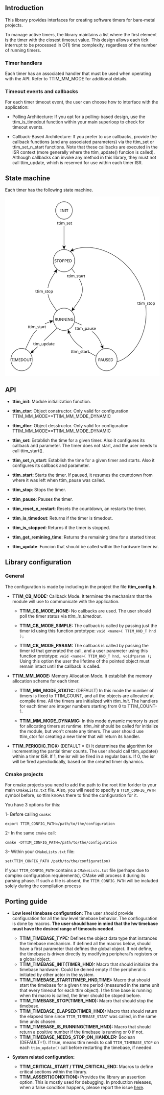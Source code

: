 ## **Introduction**

This library provides interfaces for creating software timers for bare-metal projects.

To manage active timers, the library maintains a list where the first element is the timer with the closest timeout value. This design allows each tick interrupt to be processed in O(1) time complexity, regardless of the number of running timers.

### **Timer handlers**

Each timer has an associated handler that must be used when operating with the API. Refer to TTIM_MM_MODE for additional details.

### **Timeout events and callbacks**

For each timer timeout event, the user can choose how to interface with the application:

* Polling Architecture:
  If you opt for a polling-based design, use the ttim_is_timedout function within your main superloop to check for timeout events.

* Callback-Based Architecture:
  If you prefer to use callbacks, provide the callback functions (and any associated parameters) via the ttim_set or ttim_set_n_start functions. Note that these callbacks are executed in the ISR context (more generally where the ttim_update() funcion is called). Although callbacks can invoke any method in this library, they must not call ttim_update, which is reserved for use within each timer ISR.

## **State machine**
Each timer has the following state machine. <br>

<img src="./image/ttim_sm.svg">

## **API**

- **ttim_init**: Module initialization function.
- **ttim_ctor**: Object constructor. Only valid for configuration TTIM_MM_MODE==TTIM_MM_MODE_DYNAMIC
- **ttim_dtor**: Object desstructor. Only valid for configuration TTIM_MM_MODE==TTIM_MM_MODE_DYNAMIC

- **ttim_set**: Establish the time for a given timer. Also it configures its callback and parameter. The timer does not start, and the user needs to call ttim_start().
- **ttim_set_n_start**: Establish the time for a given timer and starts. Also it configures its callback and parameter.
- **ttim_start**: Starts the timer. If paused, it resumes the countdown from where it was left when ttim_pause was called.
- **ttim_stop**: Stops the timer.
- **ttim_pause**: Pauses the timer.
- **ttim_reset_n_restart**: Resets the countdown, an restarts the timer.
- **ttim_is_timedout**: Returns if the timer is timedout.
- **ttim_is_stopped**: Returns if the timer is stopped.
- **ttim_get_remining_time**: Returns the remaining time for a started timer.
- **ttim_update**: Funcion that should be called within the hardware timer isr.

## **Library configuration**

### General
The configuration is made by including in the project the file **ttim_config.h**.

* **TTIM_CB_MODE:** Callback Mode. It termines the mechanism that the module will use to communicate with the application.
    * **TTIM_CB_MODE_NONE:** No callbacks are used. The user should poll the timer status via *ttim_is_timedout*.

    * **TTIM_CB_MODE_SIMPLE:** The callback is called by passing just the timer id using this function prototype:
        `void <name>( TTIM_HND_T hnd );`

    * **TTIM_CB_MODE_PARAM:** The callback is called by passing the timer id that generated the call, and a user parameter using this function prototype:
        `void <name>( TTIM_HND_T hnd, void*param );`
        Using this option the user the lifetime of the pointed object must remain intact until the callback is called. 

* **TTIM_MM_MODE:** Memory Allocation Mode. It establish the memory allocation scheme for each timer.
    * **TTIM_MM_MODE_STATIC:** (DEFAULT)  In this mode the number of timers is fixed to TTIM_COUNT, and all the objects are allocated at compile time. All the timers are initialized with *ttim_init*.  The handlers for each timer are integer numbers starting from 0 to TTIM_COUNT-1.

   * **TTIM_MM_MODE_DYNAMIC:** In this mode dynamic memory is used for allocating timers at runtime. *ttim_init* should be called for initialize the module, but won't create any timers. The user should use ttim_ctor for creating a new timer that will return its handler.

* **TTIM_PERIODIC_TICK:** (DEFAULT = 0) It determines the algorithm for incrementing the partial timer counts. The user should call ttim_update() within a timer ISR. If 1, the isr will be fired in a regular basis.
If 0, the isr will be fired aperdiodically, based on the created timer dynamics.

### Cmake projects

For cmake projects you need to add the path to the root ttim forlder to your main ```CMakeLists.txt``` file.
Also, you will need to specify a ```TTIM_CONFIG_PATH``` symbol before, so ttim knows there to find the configuration for it.

You have 3 options for this:

1- Before calling ```cmake```:
```
export TTIM_CONFIG_PATH=/path/to/the/configuration
```
2- In the same ```cmake``` call:
```
cmake -DTTIM_CONFIG_PATH=/path/to/the/configuration
```
3- Within your ```CMakeLists.txt``` file:
```
set(TTIM_CONFIG_PATH /path/to/the/configuration)
```

If your ```TTIM_CONFIG_PATH``` contains a ```CMakeLists.txt``` file (perhaps due to complex configuration requirements), CMake will process it during its parsing phase. If such a file is absent, the ```TTIM_CONFIG_PATH``` will be included solely during the compilation process

## **Porting guide**
 
* **Low level timebase configuration:** The user should provide configuration for all the low level timebase behavior. The confioguration is done by macros. **The user should have in mind that the hw timebase must have the desired range of timeouts needed**.

    * **TTIM_TIMEBASE_TYPE:** Defines the object data type that instances the timebase mechanism. If defined all the macros below, should have a first parameter that defines the global object. If not define, the timebase is driven directly by modifying peripheral's registers or a global object.
    * **TTIM_TIMEBASE_INIT(TIMER_HND):** Macro that should initialize the timebase hardware. Could be deined empty if the peripheral is initiated by other actor in the system. 
    * **TTIM_TIMEBASE_START(TIMER_HND,TIME):** Macro that should start the timebase for a given time period (measured in the same unit that every timeout for each ttim object). I the time base is running when thi macro is called, the timer should be stoped before. 
    * **TTIM_TIMEBASE_STOP(TIMER_HND):** Macro that should stop the timebase.
    * **TTIM_TIMEBASE_ELAPSED(TIMER_HND):** Macro that should return the elapsed time since ```TTIM_TIMEBASE_START``` was called, in the same time units chosen.
    * **TTIM_TIMEBASE_IS_RUNNING(TIMER_HND):** Macro that should return a positive number if the timebase is running or 0 if not. 
    * **TTIM_TIMEBASE_NEEDS_STOP_ON_HANDLER:** Boolean (DEFAULT=1). If true, means ttim needs to call ```TTIM_TIMEBASE_STOP``` on each ```ttim_update()``` call before restarting the timebase, if needed.

* **System related configuration:**
    * **TTIM_CRITICAL_START / TTIM_CRITICAL_END:** Macros to define critical sections within the library.
    * **TTIM_ASSERT(CONDITION):** Provides the library an assertion option. This is mostly used for debugging. In production releases, when a false condition happens, please report the issue [here](https://gitlab.com/fbucafusco/ttim/-/issues).

    